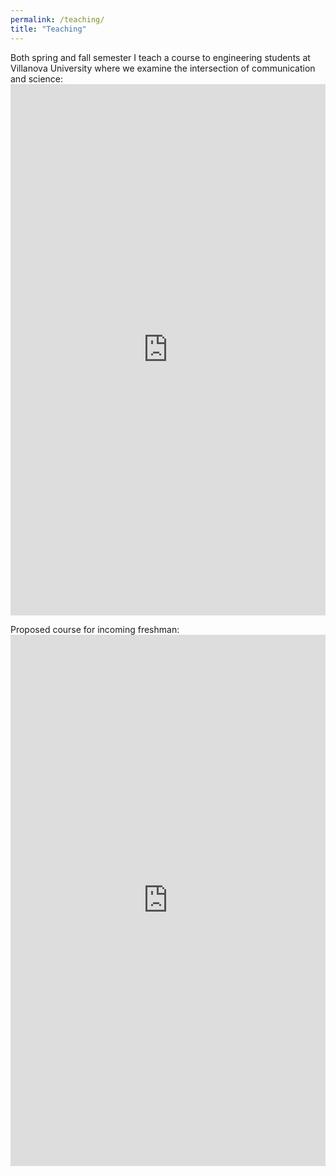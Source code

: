 ```yaml
---
permalink: /teaching/
title: "Teaching"
---
```


Both spring and fall semester I teach a course to engineering students at Villanova University where we examine the intersection of communication and science:
<embed src="https://johnnygainer.github.io/assets/images/comm1102syllabus.pdf" width="100%" height="850px"/>

Proposed course for incoming freshman:
<embed src="https://johnnygainer.github.io/assets/images/gainer-precollege-course.pdf" width="100%" height="850px"/>
